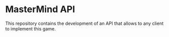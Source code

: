 # MasterMind API

This repository contains the development of an API that allows to any client to implement this game.

